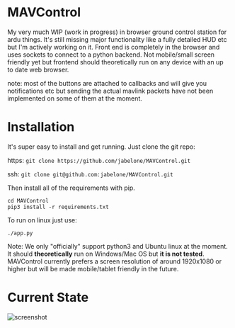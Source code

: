 # MAVControl
My very much WIP (work in progress) in browser ground control station for ardu things. It's still missing major functionality like a fully detailed HUD etc but I'm actively working on it. Front end is completely in the browser and uses sockets to connect to a python backend. Not mobile/small screen friendly yet but frontend should theoretically run on any device with an up to date web browser.

note: most of the buttons are attached to callbacks and will give you notifications etc but sending the actual mavlink packets have not been implemented on some of them at the moment.

# Installation
It's super easy to install and get running. Just clone the git repo:

https: ```git clone https://github.com/jabelone/MAVControl.git```

ssh: ```git clone git@github.com:jabelone/MAVControl.git```

Then install all of the requirements with pip.
```
cd MAVControl
pip3 install -r requirements.txt
```
To run on linux just use:
```
./app.py
```

Note: We only "officially" support python3 and Ubuntu linux at the moment. It should **theoretically** run on Windows/Mac OS but **it is not tested**. MAVControl currently prefers a screen resolution of around 1920x1080 or higher but will be made mobile/tablet friendly in the future.

# Current State
![screenshot](https://github.com/jabelone/MAVControl/raw/master/screenshot.png)
